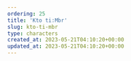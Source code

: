 ```yaml
---
ordering: 25
title: 'Kto ti:Mbr'
slug: kto-ti-mbr
type: characters
created_at: 2023-05-21T04:10:20+00:00
updated_at: 2023-05-21T04:10:20+00:00
---
```

